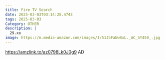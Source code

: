 ```yaml
---
title: Fire TV Search
date: 2025-03-03T03:14:28.474Z
tags: 2025-03-03
Category: OTHER
description: |
  29.xx 
image: https://m.media-amazon.com/images/I/51JbFaNw8xL._AC_SY450_.jpg
---
```

https://amzlink.to/az0798Lk0J0g9   AD
